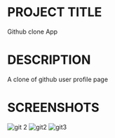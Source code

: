 # PROJECT TITLE

Github clone App

# DESCRIPTION

A clone of github user profile page

# SCREENSHOTS

![git 2](https://user-images.githubusercontent.com/63726675/177283522-3758caf7-d0ba-4e95-b2f7-5cc7f564cbcb.png)
![git2](https://user-images.githubusercontent.com/63726675/177283532-2a04e6f6-8145-41ff-abc5-1fa68c164124.png)
![git3](https://user-images.githubusercontent.com/63726675/177283542-888a2630-adc1-4d59-8cd2-fe3cf0e57c9e.png)

